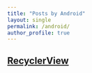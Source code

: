 ```yaml
---
title: "Posts by Android"
layout: single
permalink: /android/
author_profile: true
---
```


## [RecyclerView](https://jhamin0511.github.io/android/recyclerview/)
